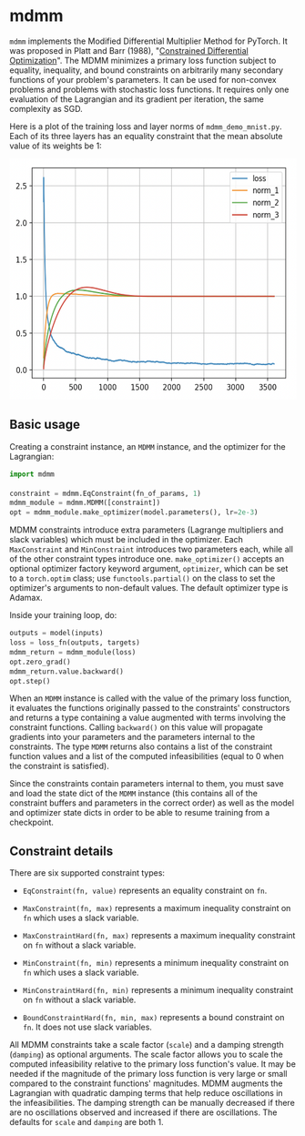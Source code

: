 # mdmm

`mdmm` implements the Modified Differential Multiplier Method for PyTorch. It was proposed in Platt and Barr (1988), "[Constrained Differential Optimization](https://papers.nips.cc/paper/1987/file/a87ff679a2f3e71d9181a67b7542122c-Paper.pdf)". The MDMM minimizes a primary loss function subject to equality, inequality, and bound constraints on arbitrarily many secondary functions of your problem's parameters. It can be used for non-convex problems and problems with stochastic loss functions. It requires only one evaluation of the Lagrangian and its gradient per iteration, the same complexity as SGD.

Here is a plot of the training loss and layer norms of `mdmm_demo_mnist.py`. Each of its three layers has an equality constraint that the mean absolute value of its weights be 1:

<img src="doc_images/mnist_layer_norms.png" width="561" height="423">

## Basic usage

Creating a constraint instance, an `MDMM` instance, and the optimizer for the Lagrangian:

```python
import mdmm

constraint = mdmm.EqConstraint(fn_of_params, 1)
mdmm_module = mdmm.MDMM([constraint])
opt = mdmm_module.make_optimizer(model.parameters(), lr=2e-3)
```

MDMM constraints introduce extra parameters (Lagrange multipliers and slack variables) which must be included in the optimizer. Each `MaxConstraint` and `MinConstraint` introduces two parameters each, while all of the other constraint types introduce one. `make_optimizer()` accepts an optional optimizer factory keyword argument, `optimizer`, which can be set to a `torch.optim` class; use `functools.partial()` on the class to set the optimizer's arguments to non-default values. The default optimizer type is Adamax.

Inside your training loop, do:

```python
outputs = model(inputs)
loss = loss_fn(outputs, targets)
mdmm_return = mdmm_module(loss)
opt.zero_grad()
mdmm_return.value.backward()
opt.step()
```

When an `MDMM` instance is called with the value of the primary loss function, it evaluates the functions originally passed to the constraints' constructors and returns a type containing a value augmented with terms involving the constraint functions. Calling `backward()` on this value will propagate gradients into your parameters and the parameters internal to the constraints. The type `MDMM` returns also contains a list of the constraint function values and a list of the computed infeasibilities (equal to 0 when the constraint is satisfied).

Since the constraints contain parameters internal to them, you must save and load the state dict of the `MDMM` instance (this contains all of the constraint buffers and parameters in the correct order) as well as the model and optimizer state dicts in order to be able to resume training from a checkpoint.

## Constraint details

There are six supported constraint types:

* `EqConstraint(fn, value)` represents an equality constraint on `fn`.

* `MaxConstraint(fn, max)` represents a maximum inequality constraint on `fn` which uses a slack variable.

* `MaxConstraintHard(fn, max)` represents a maximum inequality constraint on `fn` without a slack variable.

* `MinConstraint(fn, min)` represents a minimum inequality constraint on `fn` which uses a slack variable.

* `MinConstraintHard(fn, min)` represents a minimum inequality constraint on `fn` without a slack variable.

* `BoundConstraintHard(fn, min, max)` represents a bound constraint on `fn`. It does not use slack variables.

All MDMM constraints take a scale factor (`scale`) and a damping strength (`damping`) as optional arguments. The scale factor allows you to scale the computed infeasibility relative to the primary loss function's value. It may be needed if the magnitude of the primary loss function is very large or small compared to the constraint functions' magnitudes. MDMM augments the Lagrangian with quadratic damping terms that help reduce oscillations in the infeasibilities. The damping strength can be manually decreased if there are no oscillations observed and increased if there are oscillations. The defaults for `scale` and `damping` are both 1.
